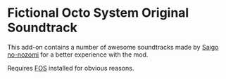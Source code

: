 # Fictional Octo System Original Soundtrack
This add-on contains a number of awesome soundtracks made by [Saigo no-nozomi](https://github.com/SaigoN0Nozomi) for a better experience with the mod.

Requires [FOS](https://github.com/TeamOct/fictional-octo-system) installed for obvious reasons.
